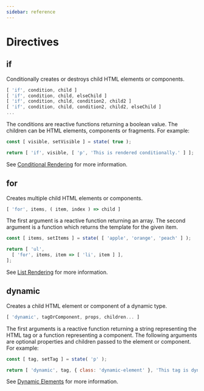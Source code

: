 ```yaml
---
sidebar: reference
---
```


# Directives

## if

Conditionally creates or destroys child HTML elements or components.

```js
[ 'if', condition, child ]
[ 'if', condition, child, elseChild ]
[ 'if', condition, child, condition2, child2 ]
[ 'if', condition, child, condition2, child2, elseChild ]
...
```

The conditions are reactive functions returning a boolean value. The children can be HTML elements, components or fragments. For example:

```js
const [ visible, setVisible ] = state( true );

return [ 'if', visible, [ 'p', 'This is rendered conditionally.' ] ];
```

See [Conditional Rendering](../guide/conditions-and-lists#conditional-rendering) for more information.


## for

Creates multiple child HTML elements or components.

```js
[ 'for', items, ( item, index ) => child ]
```

The first argument is a reactive function returning an array. The second argument is a function which returns the template for the given item.

```js
const [ items, setItems ] = state( [ 'apple', 'orange', 'peach' ] );

return [ 'ul',
  [ 'for', items, item => [ 'li', item ] ],
];
```

See [List Rendering](../guide/conditions-and-lists#list-rendering) for more information.


## dynamic

Creates a child HTML element or component of a dynamic type.

```js
[ 'dynamic', tagOrComponent, props, children... ]
```

The first arguments is a reactive function returning a string representing the HTML tag or a function representing a component. The following arguments are optional properties and children passed to the element or component. For example:

```js
const [ tag, setTag ] = state( 'p' );

return [ 'dynamic', tag, { class: 'dynamic-element' }, 'This tag is dynamic.' ];
```

See [Dynamic Elements](../guide/conditions-and-lists#dynamic-elements) for more information.
